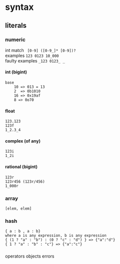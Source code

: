 # syntax
## literals
### numeric
int match
` [0-9] ([0-9_]* [0-9])?` <br>
examples `123 0123 10_000` <br>
faulty examples `_123 0123_ _` <br>
#### int (bigint)
    base
        10 => 013 = 13
        2  => 0b1010
        16 => 0x19af
        8 => 0o70
#### float
    123.123
    123f
    1_2.3_4
#### complex (of any)
    123i
    1_2i
#### rational (bigint)
    123r
    123r456 (123r/456)
    1_000r
####

### array
    [elem, elem]

### hash
    { a : b , a : b}
    where a is any expression, b is any expression
    { (1 ? "a" : "b") : (0 ? "c" : "d") } => {"a":"d"}
    { 1 ? "a" : "b" : "c"} => {"a":"c"}
### 

operators
objects
errors

